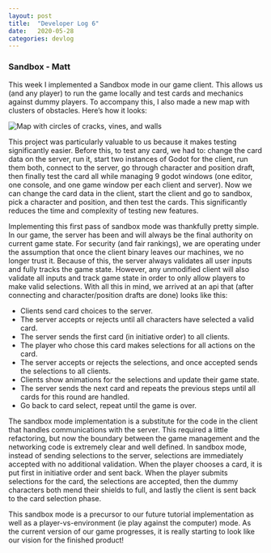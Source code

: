 ```yaml
---
layout: post
title:  "Developer Log 6"
date:   2020-05-28
categories: devlog
---
```


### Sandbox - Matt

This week I implemented a Sandbox mode in our game client. This allows us (and any player) to run the game locally and test cards and mechanics against dummy players. To accompany this, I also made a new map with clusters of obstacles. Here’s how it looks:

![Map with circles of cracks, vines, and walls](https://cdn.discordapp.com/attachments/575192288951533571/715638648132862043/sandbox.png)

<!--end_excerpt-->

This project was particularly valuable to us because it makes testing significantly easier. Before this, to test any card, we had to: change the card data on the server, run it, start two instances of Godot for the client, run them both, connect to the server, go through character and position draft, then finally test the card all while managing 9 godot windows (one editor, one console, and one game window per each client and server). Now we can change the card data in the client, start the client and go to sandbox, pick a character and position, and then test the cards. This significantly reduces the time and complexity of testing new features.

Implementing this first pass of sandbox mode was thankfully pretty simple. In our game, the server has been and will always be the final authority on current game state. For security (and fair rankings), we are operating under the assumption that once the client binary leaves our machines, we no longer trust it. Because of this, the server always validates all user inputs and fully tracks the game state. However, any unmodified client will also validate all inputs and track game state in order to only allow players to make valid selections. With all this in mind, we arrived at an api that (after connecting and character/position drafts are done) looks like this:

* Clients send card choices to the server.
* The server accepts or rejects until all characters have selected a valid card.
* The server sends the first card (in initiative order) to all clients.
* The player who chose this card makes selections for all actions on the card.
* The server accepts or rejects the selections, and once accepted sends the selections to all clients.
* Clients show animations for the selections and update their game state.
* The server sends the next card and repeats the previous steps until all cards for this round are handled.
* Go back to card select, repeat until the game is over.

The sandbox mode implementation is a substitute for the code in the client that handles communications with the server. This required a little refactoring, but now the boundary between the game management and the networking code is extremely clear and well defined. In sandbox mode, instead of sending selections to the server, selections are immediately accepted with no additional validation. When the player chooses a card, it is put first in initiative order and sent back. When the player submits selections for the card, the selections are accepted, then the dummy characters both mend their shields to full, and lastly the client is sent back to the card selection phase.

This sandbox mode is a precursor to our future tutorial implementation as well as a player-vs-environment (ie play against the computer) mode. As the current version of our game progresses, it is really starting to look like our vision for the finished product!
